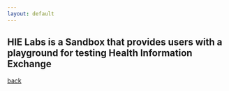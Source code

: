 ```yaml
---
layout: default
---
```


## HIE Labs is a Sandbox that provides users with a playground for testing Health Information Exchange

[back](/index.html)